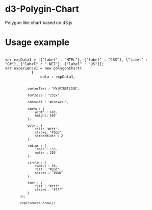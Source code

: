 d3-Polygin-Chart
================

Polygon like chart based on d3.js

Usage example
=============

<code>
var expData1 = [{"label" : "HTML"}, {"label" : "CSS"}, {"label" : "C#"}, {"label" : ".NET"}, {"label" : "JS"}];
var experience1 = new polygonChart(
			{
				data : expData1,

				centerText : "MY|FIRST|JOB",

				fontSize : "25px",

				canvasEl : "#canvas1",

				canva : { 
					width : 600,
					height: 600
				},

				poly : {
					fill: "#fff",
					stroke: "#bbb",
					strokeWidth : 2
				},

				radius : {
					inner : 150,
					outer : 250
				},

				circle : {
					radius : 50,
					fill : "#ddd",
					stroke : "#bbb"
				},

				font : {
					fill : "#fff",
					stroke : "#fff"
				}
			});
			
			experience1.draw();
</code>
